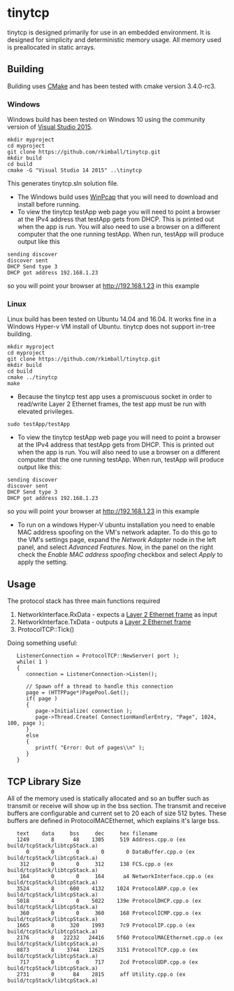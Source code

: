 # tinytcp
tinytcp is designed primarily for use in an embedded environment. It is designed for simplicity and deterministic memory usage.
All memory used is preallocated in static arrays.

## Building
Building uses [CMake](https://cmake.org/) and has been tested with cmake version 3.4.0-rc3.
### Windows
Windows build has been tested on Windows 10 using the community version of [Visual Studio 2015](https://www.visualstudio.com/en-us/visual-studio-homepage-vs.aspx).
```
mkdir myproject
cd myproject
git clone https://github.com/rkimball/tinytcp.git
mkdir build
cd build
cmake -G "Visual Studio 14 2015" ..\tinytcp
```
This generates tinytcp.sln solution file.
* The Windows build uses [WinPcap](http://www.winpcap.org/) that you will need to download and install before running.
* To view the tinytcp testApp web page you will need to point a browser at the IPv4 address that testApp gets from DHCP. This is printed out when the app is run. You will also need to use a browser on a different computer that the one running testApp. When run, testApp will produce output like this
```
sending discover
discover sent
DHCP Send type 3
DHCP got address 192.168.1.23
```
so you will point your browser at http://192.168.1.23 in this example
### Linux
Linux build has been tested on Ubuntu 14.04 and 16.04. It works fine in a Windows Hyper-v VM
install of Ubuntu. tinytcp does not support in-tree building.

```
mkdir myproject
cd myproject
git clone https://github.com/rkimball/tinytcp.git
mkdir build
cd build
cmake ../tinytcp
make
```
* Because the tinytcp test app uses a promiscuous socket in order to read/write Layer 2 Ethernet frames, the test app must be run
with elevated privileges.
```
sudo testApp/testApp
```
* To view the tinytcp testApp web page you will need to point a browser at the IPv4 address that testApp gets from DHCP. This is printed out when the app is run. You will also need to use a browser on a different computer that the one running testApp. When run, testApp will produce output like this:
```
sending discover
discover sent
DHCP Send type 3
DHCP got address 192.168.1.23
```
so you will point your browser at http://192.168.1.23 in this example
* To run on a windows Hyper-V ubuntu installation you need to enable MAC address spoofing on the
VM's network adapter. To do this go to the VM's settings page, expand the *Network Adapter* node in
the left panel, and select *Advanced Features*. Now, in the panel on the right check the
*Enable MAC address spoofing* checkbox and select *Apply* to apply the setting.
## Usage
The protocol stack has three main functions required

1. NetworkInterface.RxData - expects a [Layer 2 Ethernet frame](https://en.wikipedia.org/wiki/Ethernet_frame) as input
2. NetworkInterface.TxData - outputs a [Layer 2 Ethernet frame](https://en.wikipedia.org/wiki/Ethernet_frame)
3. ProtocolTCP::Tick()

Doing something useful:
```c_cpp
   ListenerConnection = ProtocolTCP::NewServer( port );
   while( 1 )
   {
      connection = ListenerConnection->Listen();

      // Spawn off a thread to handle this connection
      page = (HTTPPage*)PagePool.Get();
      if( page )
      {
         page->Initialize( connection );
         page->Thread.Create( ConnectionHandlerEntry, "Page", 1024, 100, page );
      }
      else
      {
         printf( "Error: Out of pages\\n" );
      }
   }
```
## TCP Library Size
All of the memory used is statically allocated and so an buffer such as transmit or receive will
show up in the bss section. The transmit and receive buffers are configurable and current set to 20 each of size 512 bytes.
These buffers are defined in ProtocolMACEthernet, which explains it's large bss.
```
   text	   data	    bss	    dec	    hex	filename
   1249	      8	     48	   1305	    519	Address.cpp.o (ex build/tcpStack/libtcpStack.a)
      0	      0	      0	      0	      0	DataBuffer.cpp.o (ex build/tcpStack/libtcpStack.a)
    312	      0	      0	    312	    138	FCS.cpp.o (ex build/tcpStack/libtcpStack.a)
    164	      0	      0	    164	     a4	NetworkInterface.cpp.o (ex build/tcpStack/libtcpStack.a)
   3524	      8	    600	   4132	   1024	ProtocolARP.cpp.o (ex build/tcpStack/libtcpStack.a)
   5018	      4	      0	   5022	   139e	ProtocolDHCP.cpp.o (ex build/tcpStack/libtcpStack.a)
    360	      0	      0	    360	    168	ProtocolICMP.cpp.o (ex build/tcpStack/libtcpStack.a)
   1665	      8	    320	   1993	    7c9	ProtocolIP.cpp.o (ex build/tcpStack/libtcpStack.a)
   2176	      8	  22232	  24416	   5f60	ProtocolMACEthernet.cpp.o (ex build/tcpStack/libtcpStack.a)
   8873	      8	   3744	  12625	   3151	ProtocolTCP.cpp.o (ex build/tcpStack/libtcpStack.a)
    717	      0	      0	    717	    2cd	ProtocolUDP.cpp.o (ex build/tcpStack/libtcpStack.a)
   2731	      0	     84	   2815	    aff	Utility.cpp.o (ex build/tcpStack/libtcpStack.a)
```
